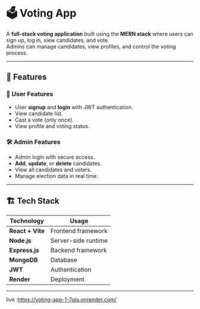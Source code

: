 # 🗳️ Voting App

A **full-stack voting application** built using the **MERN stack** where users can sign up, log in, view candidates, and vote.  
Admins can manage candidates, view profiles, and control the voting process.

---

## 🚀 Features

### **👤 User Features**
- User **signup** and **login** with JWT authentication.
- View candidate list.
- Cast a vote (only once).
- View profile and voting status.

### **🛠️ Admin Features**
- Admin login with secure access.
- **Add**, **update**, or **delete** candidates.
- View all candidates and voters.
- Manage election data in real time.

---

## 🏗️ Tech Stack

| **Technology** | **Usage** |
|---------------|-----------|
| **React + Vite** | Frontend framework |
| **Node.js** | Server-side runtime |
| **Express.js** | Backend framework |
| **MongoDB** | Database |
| **JWT** | Authentication |
| **Render** | Deployment |

---

live :https://voting-app-1-7qja.onrender.com/

